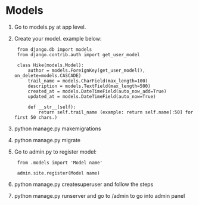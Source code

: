 # Models

1. Go to models.py at app level.
2. Create your model. example below:

        from django.db import models
        from django.contrib.auth import get_user_model

        class Hike(models.Model):
            author = models.ForeignKey(get_user_model(), on_delete=models.CASCADE)
            trail_name = models.CharField(max_length=100)
            description = models.TextField(max_length=500)
            created_at = models.DateTimeField(auto_now_add=True)
            updated_at = models.DateTimeField(auto_now=True)

            def __str__(self):
                return self.trail_name (example: return self.name[:50] for first 50 chars.)

3. python manage.py makemigrations
4. python manage.py migrate
5. Go to admin.py to register model:

        from .models import 'Model name'

        admin.site.register(Model name)

6. python manage.py createsuperuser and follow the steps
7. python manage.py runserver and go to /admin to go into admin panel